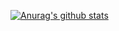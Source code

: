 [![Anurag's github stats](https://github-readme-stats.vercel.app/api?username=m-88888888)](https://github.com/anuraghazra/github-readme-stats)

<!--
**m-88888888/m-88888888** is a ✨ _special_ ✨ repository because its `README.md` (this file) appears on your GitHub profile.

Here are some ideas to get you started:

- 🔭 I’m currently working on ...
- 🌱 I’m currently learning ...
- 👯 I’m looking to collaborate on ...
- 🤔 I’m looking for help with ...
- 💬 Ask me about ...
- 📫 How to reach me: ...
- 😄 Pronouns: ...
- ⚡ Fun fact: ...
-->
